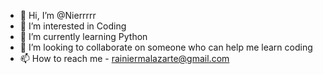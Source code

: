 - 👋 Hi, I’m @Nierrrrr
- 👀 I’m interested in Coding
- 🌱 I’m currently learning Python
- 💞️ I’m looking to collaborate on someone who can help me learn coding
- 📫 How to reach me 
      - rainiermalazarte@gmail.com

<!---
Nierrrrr/Nierrrrr is a ✨ special ✨ repository because its `README.md` (this file) appears on your GitHub profile.
You can click the Preview link to take a look at your changes.
--->
